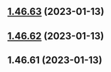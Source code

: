 ## [1.46.63](https://github.com/EddieHubCommunity/LinkFree/compare/v1.46.62...v1.46.63) (2023-01-13)



## [1.46.62](https://github.com/EddieHubCommunity/LinkFree/compare/v1.46.61...v1.46.62) (2023-01-13)



## 1.46.61 (2023-01-13)



